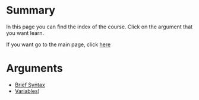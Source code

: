 # Summary
In this page you can find the index of the course. Click on the argument that you want learn.

If you want go to the main page, click [here](https://fededev01.github.io/Learn-Python)

# Arguments
- [Brief Syntax](https://fededev01.github.io/Learn-Python/ch01_brief-syntax)
- [Variables](https://fededev01.github.io/Learn-Python/ch01_brief-syntax))
